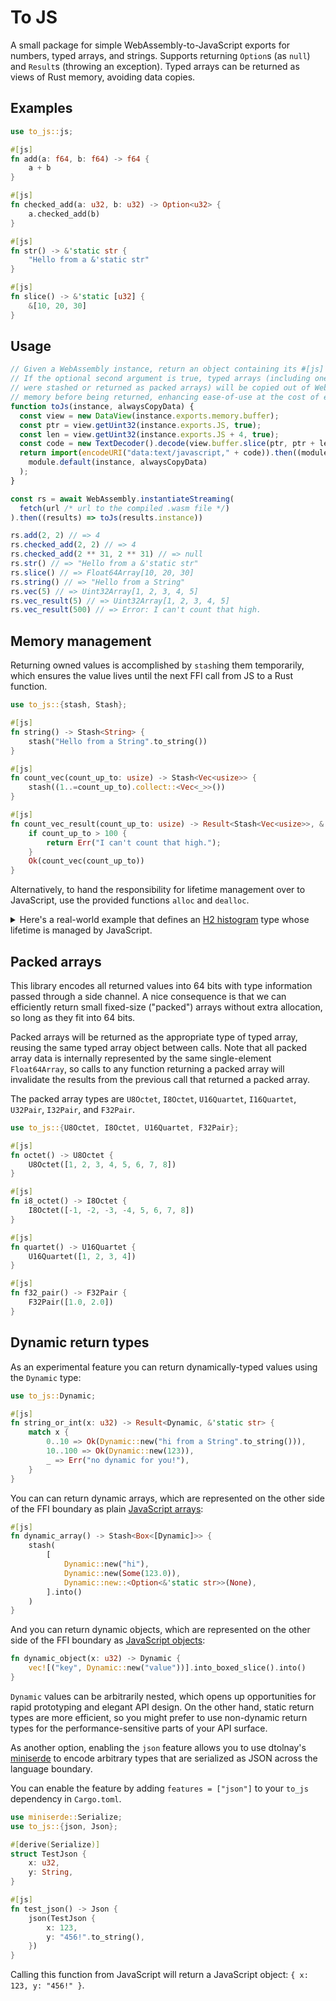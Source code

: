 # To JS

A small package for simple WebAssembly-to-JavaScript exports for numbers, typed arrays, and strings. Supports returning `Option`s (as `null`) and `Result`s (throwing an exception). Typed arrays can be returned as views of Rust memory, avoiding data copies.

## Examples

```rust
use to_js::js;

#[js]
fn add(a: f64, b: f64) -> f64 {
    a + b
}

#[js]
fn checked_add(a: u32, b: u32) -> Option<u32> {
    a.checked_add(b)
}

#[js]
fn str() -> &'static str {
    "Hello from a &'static str"
}

#[js]
fn slice() -> &'static [u32] {
    &[10, 20, 30]
}
```

## Usage

```js
// Given a WebAssembly instance, return an object containing its #[js] exports.
// If the optional second argument is true, typed arrays (including ones that
// were stashed or returned as packed arrays) will be copied out of WebAssembly
// memory before being returned, enhancing ease-of-use at the cost of extra data copies.
function toJs(instance, alwaysCopyData) {
  const view = new DataView(instance.exports.memory.buffer);
  const ptr = view.getUint32(instance.exports.JS, true);
  const len = view.getUint32(instance.exports.JS + 4, true);
  const code = new TextDecoder().decode(view.buffer.slice(ptr, ptr + len));
  return import(encodeURI("data:text/javascript," + code)).then((module) =>
    module.default(instance, alwaysCopyData)
  );
}

const rs = await WebAssembly.instantiateStreaming(
  fetch(url /* url to the compiled .wasm file */)
).then((results) => toJs(results.instance))

rs.add(2, 2) // => 4
rs.checked_add(2, 2) // => 4
rs.checked_add(2 ** 31, 2 ** 31) // => null
rs.str() // => "Hello from a &'static str"
rs.slice() // => Float64Array[10, 20, 30]
rs.string() // => "Hello from a String"
rs.vec(5) // => Uint32Array[1, 2, 3, 4, 5]
rs.vec_result(5) // => Uint32Array[1, 2, 3, 4, 5]
rs.vec_result(500) // => Error: I can't count that high.
```

## Memory management

Returning owned values is accomplished by `stash`ing them temporarily, which ensures the value lives until the next FFI call from JS to a Rust function.

```rust
use to_js::{stash, Stash};

#[js]
fn string() -> Stash<String> {
    stash("Hello from a String".to_string())
}

#[js]
fn count_vec(count_up_to: usize) -> Stash<Vec<usize>> {
    stash((1..=count_up_to).collect::<Vec<_>>())
}

#[js]
fn count_vec_result(count_up_to: usize) -> Result<Stash<Vec<usize>>, &'static str> {
    if count_up_to > 100 {
        return Err("I can't count that high.");
    }
    Ok(count_vec(count_up_to))
}
```

Alternatively, to hand the responsibility for lifetime management over to JavaScript, use the provided functions `alloc` and `dealloc`.

<details>
    <summary>Here's a real-world example that defines an <a href='https://h2histogram.org'>H2 histogram</a> type whose lifetime is managed by JavaScript.</summary>

```rust
use to_js::{alloc, dealloc};

#[derive(Copy, Clone)]
struct H2 {
    a: u32,
    b: u32,
}

impl H2 {
    fn new(a: u32, b: u32) -> Self {
        H2 { a, b }
    }

    fn encode(self, value: u32) -> u32 {
        let H2 { a, b } = self;
        let c = a + b + 1;
        if value < (1 << c) {
            value >> a
        } else {
            let log_segment = 31 - value.leading_zeros();
            (value >> (log_segment - b)) + ((log_segment - c + 1) << b)
        }
    }

    fn decode(self, code: u32) -> [u32; 2] {
        let H2 { a, b } = self;
        let c = a + b + 1;
        let bins_below_cutoff = 1 << (c - a);
        let lower: u32;
        let bin_width: u32;
        if code < bins_below_cutoff {
            // we're in the linear section of the histogram where each bin is 2^a wide
            lower = code << a;
            bin_width = 1 << a;
        } else {
            // we're in the log section of the histogram with 2^b bins per log segment
            let log_segment = c + ((code - bins_below_cutoff) >> b);
            let bin_offset = code & ((1 << b) - 1);
            lower = (1 << log_segment) + (bin_offset << (log_segment - b));
            bin_width = 1 << (log_segment - b);
        };
        [lower, lower + (bin_width - 1)]
    }
}

#[js]
fn h2_alloc(a: u32, b: u32) -> Result<*mut H2, &'static str> {
    if a + b + 1 > 31 {
        return Err("a + b + 1 must be < 32 or operations will overflow");
    }
    Ok(alloc(H2::new(a, b)))
}

#[js]
fn h2_encode(x: &H2, value: u32) -> u32 {
    x.encode(value)
}

#[js]
fn h2_decode(x: &H2, code: u32) -> U32Pair {
    U32Pair(x.decode(code))
}

#[js]
fn h2_dealloc(ptr: *mut H2) -> () {
    dealloc(ptr);
}
```

On the JavaScript side you can use the following helper function to wrap these methods in the JavaScript class.

```js
// Convenience method to generate a JavaScript-side class that corresponds to a Rust-side struct.
function createClass(
  // The object returned by `toJs(instance)`
  rs,
  // Name prefix, shared by all methods, without trailing underscore
  prefix,
  {
    // Optional constructor function to override the default of `rs[prefix + 'alloc']`
    alloc,
    // Array of method names (sans prefix).
    names,
    // Optional object from method name (sans prefix) to wrapper function that can transform the return value of the method.
    transforms
  }
) {
  prefix += "_";

  // Ensure that "dealloc" is listed as a method name
  if (!names.includes("dealloc")) names.push("dealloc");

  // Create the constructor function and add method definitions to its prototype
  const Class = function (...args) {
    this.ptr = (alloc ?? rs[prefix + "alloc"])(...args);
  };

  const identity = (x) => x;
  for (const name of names) {
    const method = rs[prefix + name];
    // Optional method-specific transform applied to the result the Rust call
    const transform = transforms?.[name] ?? identity;
    Class.prototype[name] = function (...args) {
      return transform(method(this.ptr, ...args));
    };
  }
  return Class;
}
```

This function can be used to define an `H2` class and use it:

```js
const H2 = createClass(rs, "h2", { names: ["encode", "decode"] })

const hist = new H2(1, 8);      // Construct a Rust-side H2 histogram struct
const value = hist.encode(123); // Use it
hist.dealloc();                 // Deallocate it when finished
```

</details>

## Packed arrays

This library encodes all returned values into 64 bits with type information passed through a side channel. A nice consequence is that we can efficiently return small fixed-size ("packed") arrays without extra allocation, so long as they fit into 64 bits. 

Packed arrays will be returned as the appropriate type of typed array, reusing the same typed array object between calls. Note that all packed array data is internally represented by the same single-element `Float64Array`, so calls to any function returning a packed array will invalidate the results from the previous call that returned a packed array.

The packed array types are `U8Octet`, `I8Octet`, `U16Quartet`, `I16Quartet`, `U32Pair`, `I32Pair`, and `F32Pair`.

```rs
use to_js::{U8Octet, I8Octet, U16Quartet, F32Pair};

#[js]
fn octet() -> U8Octet {
    U8Octet([1, 2, 3, 4, 5, 6, 7, 8])
}

#[js]
fn i8_octet() -> I8Octet {
    I8Octet([-1, -2, -3, -4, 5, 6, 7, 8])
}

#[js]
fn quartet() -> U16Quartet {
    U16Quartet([1, 2, 3, 4])
}

#[js]
fn f32_pair() -> F32Pair {
    F32Pair([1.0, 2.0])
}
```

## Dynamic return types

As an experimental feature you can return dynamically-typed values using the `Dynamic` type:

```rust
use to_js::Dynamic;

#[js]
fn string_or_int(x: u32) -> Result<Dynamic, &'static str> {
    match x {
        0..10 => Ok(Dynamic::new("hi from a String".to_string())),
        10..100 => Ok(Dynamic::new(123)),
        _ => Err("no dynamic for you!"),
    }
}
```

You can can return dynamic arrays, which are represented on the other side of the FFI boundary as plain [JavaScript arrays](https://developer.mozilla.org/en-US/docs/Web/JavaScript/Reference/Global_Objects/Array):

```rust
#[js]
fn dynamic_array() -> Stash<Box<[Dynamic]>> {
    stash(
        [
            Dynamic::new("hi"),
            Dynamic::new(Some(123.0)),
            Dynamic::new::<Option<&'static str>>(None),
        ].into()
    )
}
```

And you can return dynamic objects, which are represented on the other side of the FFI boundary as [JavaScript objects](https://developer.mozilla.org/en-US/docs/Web/JavaScript/Reference/Global_Objects/Object):

```rust
fn dynamic_object(x: u32) -> Dynamic {
    vec![("key", Dynamic::new("value"))].into_boxed_slice().into()
}
```

`Dynamic` values can be arbitrarily nested, which opens up opportunities for rapid prototyping and elegant API design. On the other hand, static return types are more efficient, so you might prefer to use non-dynamic return types for the performance-sensitive parts of your API surface.

As another option, enabling the `json` feature allows you to use dtolnay's [miniserde](https://github.com/dtolnay/miniserde) to encode arbitrary types that are serialized as JSON across the language boundary.

You can enable the feature by adding `features = ["json"]` to your `to_js` dependency in `Cargo.toml`.

```rust
use miniserde::Serialize;
use to_js::{json, Json};

#[derive(Serialize)]
struct TestJson {
    x: u32,
    y: String,
}

#[js]
fn test_json() -> Json {
    json(TestJson {
        x: 123,
        y: "456!".to_string(),
    })
}
```

Calling this function from JavaScript will return a JavaScript object: `{ x: 123, y: "456!" }`.